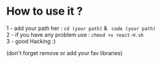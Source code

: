 # How to use it ?

1 - add your path her : `cd (your path)` &  ` code (your path)` <br>
2 - if you have any problem use : `chmod +x react-H.sh` <br>
3 - good Hacking :)

(don't forget remove or add your fav libraries)
